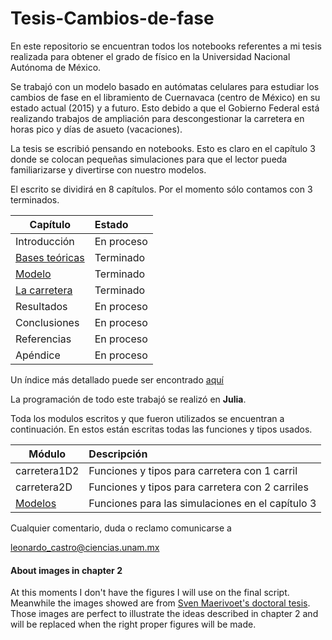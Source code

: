 # Tesis-Cambios-de-fase


En este repositorio se encuentran todos los notebooks referentes a mi tesis realizada para obtener el grado de físico en la Universidad Nacional Autónoma de México. 

Se trabajó con un modelo basado en autómatas celulares para estudiar los cambios de fase en el libramiento de Cuernavaca (centro de México) en su estado actual (2015) y a futuro. Esto debido a que el Gobierno Federal está realizando trabajos de ampliación para descongestionar la carretera en horas pico y días de asueto (vacaciones).

La tesis se escribió pensando en notebooks. Esto es claro en el capítulo 3 donde se colocan pequeñas simulaciones para que el lector pueda familiarizarse y divertirse con nuestro modelos.

El escrito se dividirá en 8 capítulos. Por el momento sólo contamos con 3 terminados.

| Capítulo              | Estado        |
---|:--
Introducción | En proceso
[Bases teóricas](https://github.com/LeonardoCastro/Tesis-Cambios-de-fase/blob/master/Escrito/2%20-%20Bases%20teoricas.ipynb) | Terminado
[Modelo](https://github.com/LeonardoCastro/Tesis-Cambios-de-fase/blob/master/Escrito/3%20-%20Modelo.ipynb) | Terminado
[La carretera](https://github.com/LeonardoCastro/Tesis-Cambios-de-fase/blob/master/Escrito/4%20-%20Carretera.ipynb) | Terminado
Resultados | En proceso
Conclusiones | En proceso
Referencias | En proceso
Apéndice | En proceso

Un índice más detallado puede ser encontrado [aquí](https://github.com/LeonardoCastro/Tesis-Cambios-de-fase/blob/master/Escrito/0%20-%20Indice.ipynb)

La programación de todo este trabajó se realizó en **Julia**. 

Toda los modulos escritos y que fueron utilizados se encuentran a continuación. En estos están escritas todas las funciones y tipos usados.

| Módulo              | Descripción        |
---|:--
carretera1D2 | Funciones y tipos para carretera con 1 carril
carretera2D | Funciones y tipos para carretera con 2 carriles
[Modelos](https://github.com/LeonardoCastro/Tesis-Cambios-de-fase/blob/master/Escrito/Modelos.jl) | Funciones para las simulaciones en el capítulo 3


Cualquier comentario, duda o reclamo comunicarse a

leonardo_castro@ciencias.unam.mx

#### About images in chapter 2

At this moments I don't have the figures I will use on the final script. Meanwhile the images showed are from [Sven Maerivoet's doctoral tesis](http://www.maerivoet.org/index.php?page=traffic-dissertation). Those images are perfect to illustrate the ideas described in chapter 2 and will be replaced when the right proper figures will be made. 

